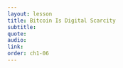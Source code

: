 ```yaml
---
layout: lesson
title: Bitcoin Is Digital Scarcity
subtitle:
quote:
audio:
link:
order: ch1-06
---
```

